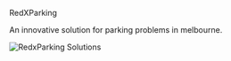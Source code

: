 RedXParking

An innovative solution for parking problems in melbourne.


![RedxParking Solutions](http://redxsdk.com/parking/images/logo.png)